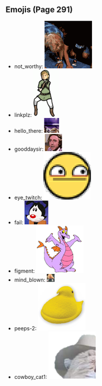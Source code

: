 
## Emojis (Page 291)

* not_worthy: ![not_worthy](output/not_worthy.gif)
* linkplz: ![linkplz](output/linkplz.gif)
* hello_there: ![hello_there](output/hello_there.gif)
* gooddaysir: ![gooddaysir](output/gooddaysir.gif)
* eye_twitch: ![eye_twitch](output/eye_twitch.gif)
* fail: ![fail](output/fail.gif)
* figment: ![figment](output/figment.png)
* mind_blown: ![mind_blown](output/mind_blown.gif)
* peeps-2: ![peeps-2](output/peeps-2.png)
* cowboy_cat1: ![cowboy_cat1](output/cowboy_cat1.png)
